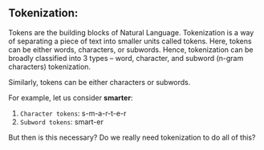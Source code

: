 Tokenization:
----
Tokens are the building blocks of Natural Language. Tokenization is a way of separating a piece of text into smaller units called tokens. Here, tokens can be either words, characters, or subwords. Hence, tokenization can be broadly classified into 3 types – word, character, and subword (n-gram characters) tokenization.

Similarly, tokens can be either characters or subwords. 


For example, let us consider **smarter**:

1. `Character tokens`: s-m-a-r-t-e-r
2. `Subword tokens`: smart-er

But then is this necessary? Do we really need tokenization to do all of this?

